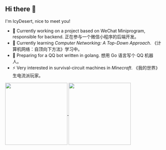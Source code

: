 ## Hi there 👋
I'm IcyDesert, nice to meet you!

- 🔭 Currently working on a project based on WeChat Miniprogram, responsible for backend. 正在参与一个微信小程序的后端开发。
- 🌱 Currently learning *Computer Networking: A Top-Down Approach*. 《计算机网络：自顶向下方法》学习中。
- 🤔 Preparing for a QQ bot written in golang. 想用 Go 语言写个 QQ 机器人。
- ⚡ Very interested in survival-circuit machines in *Minecraft*.  《我的世界》生电流派玩家。


<!--
**IcyDesert/IcyDesert** is a ✨ _special_ ✨ repository because its `README.md` (this file) appears on your GitHub profile.

Here are some ideas to get you started:

- 🔭 I’m currently working on ...
- 🌱 I’m currently learning ...
- 👯 I’m looking to collaborate on ...
- 🤔 I’m looking for help with ...
- 💬 Ask me about ...
- 📫 How to reach me: ...
- 😄 Pronouns: ...
- ⚡ Fun fact: ...
-->

<a href="https://github.com/anuraghazra/github-readme-stats">
  <img height=200 align="center" src="https://github-readme-stats.vercel.app/api?username=IcyDesert&count_private=true&show_icons=true&theme=solarized-light" />
</a>

<a href="https://github.com/anuraghazra/convoychat">
  <img height=200 align="center" src="https://github-readme-stats.vercel.app/api/top-langs/?username=IcyDesert&layout=compact&count_private=true&hide_border=true&theme=react&size_weight=0.5&count_weight=0.5" />
</a>
